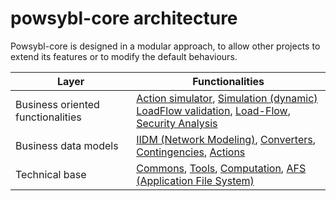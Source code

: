 # powsybl-core  architecture

Powsybl-core is designed in a modular approach, to allow other projects to extend its features or to modify the default behaviours.

| Layer | Functionalities |
| ------ | ------ |
| Business oriented functionalities | [Action simulator](), [Simulation (dynamic)]() <br/> [LoadFlow validation](), [Load-Flow](), [Security Analysis]() |
| Business data models | [IIDM (Network Modeling)](), [Converters](), [Contingencies](), [Actions]() |
| Technical base | [Commons](),  [Tools](), [Computation](), [AFS (Application File System)](../../afs/README.md) |

